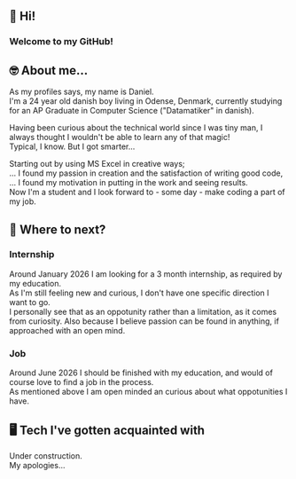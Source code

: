 ## 👋 Hi!

### Welcome to my GitHub!

## 🤓 About me...

As my profiles says, my name is Daniel.
<br>I'm a 24 year old danish boy living in Odense, Denmark, currently studying for an AP Graduate in Computer Science ("Datamatiker" in danish).

Having been curious about the technical world since I was tiny man, I always thought I wouldn't be able to learn any of that magic!
<br>Typical, I know. But I got smarter...

Starting out by using MS Excel in creative ways;
<br>... I found my passion in creation and the satisfaction of writing good code,
<br>... I found my motivation in putting in the work and seeing results.
<br>Now I'm a student and I look forward to - some day - make coding a part of my job.

## 🎒 Where to next?

### Internship
    
Around January 2026 I am looking for a 3 month internship, as required by my education.
<br>As I'm still feeling new and curious, I don't have one specific direction I want to go.
<br>I personally see that as an oppotunity rather than a limitation, as it comes from curiosity. Also because I believe passion can be found in anything, if approached with an open mind.

### Job
    
Around June 2026 I should be finished with my education, and would of course love to find a job in the process.
<br>As mentioned above I am open minded an curious about what oppotunities I have.

## 🖥️ Tech I've gotten acquainted with

Under construction.
<br>My apologies...
